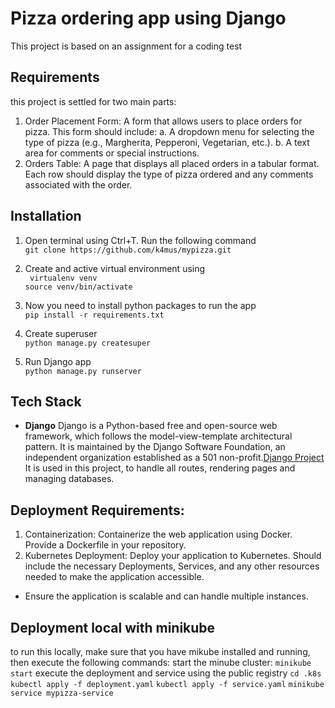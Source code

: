 # Pizza ordering app using Django

This project is based on an assignment for a coding test

## Requirements

this project is settled for two main parts:

1. Order Placement Form: A form that allows users to place orders for pizza. This form
should include:
a. A dropdown menu for selecting the type of pizza (e.g., Margherita, Pepperoni,
Vegetarian, etc.).
b. A text area for comments or special instructions.
2. Orders Table: A page that displays all placed orders in a tabular format. Each row
should display the type of pizza ordered and any comments associated with the order.


## Installation

1. Open terminal using Ctrl+T. Run the following command <br>
`git clone https://github.com/k4mus/mypizza.git`

2. Create and active virtual environment using  <br>
` virtualenv venv` <br>
`source venv/bin/activate` <br>
4. Now you need to install python packages to run the app <br>
`pip install -r requirements.txt`
5. Create superuser <br>
 `python manage.py createsuper`
6. Run Django app <br>
`python manage.py runserver`

## Tech Stack

- **Django**  Django is a Python-based free and open-source web framework,
 which follows the model-view-template architectural pattern. It is maintained by the Django Software
 Foundation, an independent organization established as a 501 non-profit.[Django Project](https://www.djangoproject.com/) <br>
It is used in this project, to handle all routes, rendering pages and managing databases.

## Deployment Requirements:
1. Containerization: Containerize the web application using Docker. Provide a Dockerfile in your repository.
2. Kubernetes Deployment: Deploy your application to Kubernetes. Should include the necessary Deployments, Services, and any other resources needed to make the application accessible.
* Ensure the application is scalable and can handle multiple instances.

## Deployment local with minikube
to run this locally, make sure that you have mikube installed and running, then execute the following commands:
start the minube cluster:
`minikube start`
execute the deployment and service using the public registry
`cd .k8s`
`kubectl apply -f deployment.yaml`
`kubectl apply -f service.yaml`
`minikube service mypizza-service`
